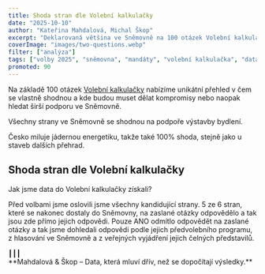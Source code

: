 ```yaml
---
title: Shoda stran dle Volební kalkulačky
date: "2025-10-10"
author: "Kateřina Mahdalová, Michal Škop"
excerpt: "Deklarovaná většina ve Sněmovně na 100 otázek Volební kalkulačky."
coverImage: "images/two-questions.webp"
filter: ["analýza"]
tags: ["volby 2025", "sněmovna", "mandáty", "volební kalkulačka", "data"]
promoted: 90
---
```


Na základě 100 otázek [Volební kalkulačky](https://www.volebnikalkulacka.cz/) nabízíme unikátní přehled v čem se vlastně shodnou a kde budou muset dělat kompromisy nebo naopak hledat širší podporu ve Sněmovně.



Všechny strany ve Sněmovně se shodnou na podpoře výstavby bydlení. 

Česko miluje jádernou energetiku, takže také 100% shoda, stejně jako u staveb dalších přehrad.

## Shoda stran dle Volební kalkulačky

<MotionsStancesTable dataFile="data.json" showTags />

Jak jsme data do Volební kalkulačky získali?

Před volbami jsme oslovili jsme všechny kandidující strany. 5 ze 6 stran, které se nakonec dostaly do Sněmovny, na zaslané otázky odpovědělo a tak jsou zde přímo jejich odpovědi. Pouze ANO odmítlo odpovědět na zaslané otázky a tak jsme dohledali odpovědi podle jejich předvolebního programu, z hlasování ve Sněmovně a z veřejných vyjádření jejich čelných představilů.



<div style={{ textAlign: 'center' }}>┃┃┃</div>

<div style={{ textAlign: 'center' }}>**Mahdalová & Škop – Data, která mluví dřív, než se dopočítají výsledky.**</div>
